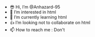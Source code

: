 - 😎 Hi, I’m @Anhazard-95
- 👀 I’m interested in html
- 🌱 I’m currently learning html
- 👍 I’m looking not to collaborate on html
- 📫 How to reach me : Don't

<!---
Anhazard-95/Anhazard-95 is a ✨ special ✨ repository because its `README.md` (this file) appears on your GitHub profile.
You can click the Preview link to take a look at your changes.
--->
